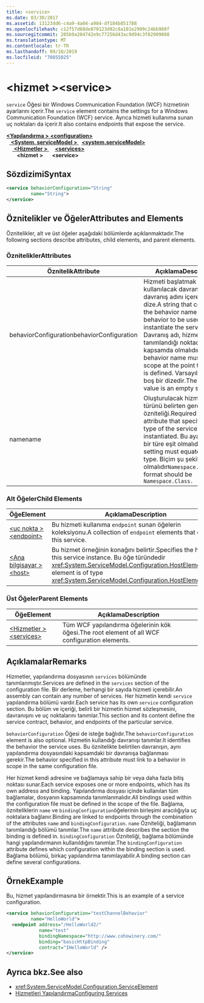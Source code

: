 ```yaml
---
title: <service>
ms.date: 03/30/2017
ms.assetid: 13123dd6-c4a9-4a04-a984-df184b851788
ms.openlocfilehash: c12f57d68de870123d92c8a101e2999c24bb988f
ms.sourcegitcommit: 205b9a204742e9c77256d43ac9d94c3f82909808
ms.translationtype: MT
ms.contentlocale: tr-TR
ms.lasthandoff: 09/10/2019
ms.locfileid: "70855025"
---
```

# <a name="service"></a><span data-ttu-id="43081-101">\<hizmet ></span><span class="sxs-lookup"><span data-stu-id="43081-101">\<service></span></span>
<span data-ttu-id="43081-102">`service` Öğesi bir Windows Communication Foundation (WCF) hizmetinin ayarlarını içerir.</span><span class="sxs-lookup"><span data-stu-id="43081-102">The `service` element contains the settings for a Windows Communication Foundation (WCF) service.</span></span> <span data-ttu-id="43081-103">Ayrıca hizmeti kullanıma sunan uç noktaları da içerir.</span><span class="sxs-lookup"><span data-stu-id="43081-103">It also contains endpoints that expose the service.</span></span>  
  
<span data-ttu-id="43081-104">[ **\<Yapılandırma >** ](../configuration-element.md)</span><span class="sxs-lookup"><span data-stu-id="43081-104">[**\<configuration>**](../configuration-element.md)</span></span>\
<span data-ttu-id="43081-105">&nbsp;&nbsp;[ **\<System. serviceModel >** ](system-servicemodel.md)</span><span class="sxs-lookup"><span data-stu-id="43081-105">&nbsp;&nbsp;[**\<system.serviceModel>**](system-servicemodel.md)</span></span>\
<span data-ttu-id="43081-106">&nbsp;&nbsp;&nbsp;&nbsp;[ **\<Hizmetler >** ](services.md)</span><span class="sxs-lookup"><span data-stu-id="43081-106">&nbsp;&nbsp;&nbsp;&nbsp;[**\<services>**](services.md)</span></span>\
<span data-ttu-id="43081-107">&nbsp;&nbsp;&nbsp;&nbsp;&nbsp;&nbsp; **\<hizmet >**</span><span class="sxs-lookup"><span data-stu-id="43081-107">&nbsp;&nbsp;&nbsp;&nbsp;&nbsp;&nbsp;**\<service>**</span></span>  
  
## <a name="syntax"></a><span data-ttu-id="43081-108">Sözdizimi</span><span class="sxs-lookup"><span data-stu-id="43081-108">Syntax</span></span>  
  
```xml  
<service behaviorConfiguration="String"
         name="String">
</service>
```  
  
## <a name="attributes-and-elements"></a><span data-ttu-id="43081-109">Öznitelikler ve Öğeler</span><span class="sxs-lookup"><span data-stu-id="43081-109">Attributes and Elements</span></span>  
 <span data-ttu-id="43081-110">Öznitelikler, alt ve üst öğeler aşağıdaki bölümlerde açıklanmaktadır.</span><span class="sxs-lookup"><span data-stu-id="43081-110">The following sections describe attributes, child elements, and parent elements.</span></span>  
  
### <a name="attributes"></a><span data-ttu-id="43081-111">Öznitelikler</span><span class="sxs-lookup"><span data-stu-id="43081-111">Attributes</span></span>  
  
|<span data-ttu-id="43081-112">Öznitelik</span><span class="sxs-lookup"><span data-stu-id="43081-112">Attribute</span></span>|<span data-ttu-id="43081-113">Açıklama</span><span class="sxs-lookup"><span data-stu-id="43081-113">Description</span></span>|  
|---------------|-----------------|  
|<span data-ttu-id="43081-114">behaviorConfiguration</span><span class="sxs-lookup"><span data-stu-id="43081-114">behaviorConfiguration</span></span>|<span data-ttu-id="43081-115">Hizmeti başlatmak için kullanılacak davranışın davranış adını içeren bir dize.</span><span class="sxs-lookup"><span data-stu-id="43081-115">A string that contains the behavior name of the behavior to be used to instantiate the service.</span></span> <span data-ttu-id="43081-116">Davranış adı, hizmetin tanımlandığı noktada kapsamda olmalıdır.</span><span class="sxs-lookup"><span data-stu-id="43081-116">The behavior name must be in scope at the point the service is defined.</span></span> <span data-ttu-id="43081-117">Varsayılan değer boş bir dizedir.</span><span class="sxs-lookup"><span data-stu-id="43081-117">The default value is an empty string.</span></span>|  
|<span data-ttu-id="43081-118">name</span><span class="sxs-lookup"><span data-stu-id="43081-118">name</span></span>|<span data-ttu-id="43081-119">Oluşturulacak hizmetin türünü belirten gerekli dize özniteliği.</span><span class="sxs-lookup"><span data-stu-id="43081-119">Required String attribute that specifies the type of the service to be instantiated.</span></span> <span data-ttu-id="43081-120">Bu ayar geçerli bir türe eşit olmalıdır.</span><span class="sxs-lookup"><span data-stu-id="43081-120">This setting must equate to a valid type.</span></span> <span data-ttu-id="43081-121">Biçim şu şekilde olmalıdır`Namespace.Class.`</span><span class="sxs-lookup"><span data-stu-id="43081-121">The format should be `Namespace.Class.`</span></span>|  
  
### <a name="child-elements"></a><span data-ttu-id="43081-122">Alt Öğeler</span><span class="sxs-lookup"><span data-stu-id="43081-122">Child Elements</span></span>  
  
|<span data-ttu-id="43081-123">Öğe</span><span class="sxs-lookup"><span data-stu-id="43081-123">Element</span></span>|<span data-ttu-id="43081-124">Açıklama</span><span class="sxs-lookup"><span data-stu-id="43081-124">Description</span></span>|  
|-------------|-----------------|  
|[<span data-ttu-id="43081-125">\<uç nokta ></span><span class="sxs-lookup"><span data-stu-id="43081-125">\<endpoint></span></span>](endpoint-element.md)|<span data-ttu-id="43081-126">Bu hizmeti kullanıma `endpoint` sunan öğelerin koleksiyonu.</span><span class="sxs-lookup"><span data-stu-id="43081-126">A collection of `endpoint` elements that expose this service.</span></span>|  
|[<span data-ttu-id="43081-127">\<Ana bilgisayar ></span><span class="sxs-lookup"><span data-stu-id="43081-127">\<host></span></span>](host.md)|<span data-ttu-id="43081-128">Bu hizmet örneğinin konağını belirtir.</span><span class="sxs-lookup"><span data-stu-id="43081-128">Specifies the host of this service instance.</span></span> <span data-ttu-id="43081-129">Bu öğe türündedir <xref:System.ServiceModel.Configuration.HostElement>.</span><span class="sxs-lookup"><span data-stu-id="43081-129">This element is of type <xref:System.ServiceModel.Configuration.HostElement>.</span></span>|  
  
### <a name="parent-elements"></a><span data-ttu-id="43081-130">Üst Öğeler</span><span class="sxs-lookup"><span data-stu-id="43081-130">Parent Elements</span></span>  
  
|<span data-ttu-id="43081-131">Öğe</span><span class="sxs-lookup"><span data-stu-id="43081-131">Element</span></span>|<span data-ttu-id="43081-132">Açıklama</span><span class="sxs-lookup"><span data-stu-id="43081-132">Description</span></span>|  
|-------------|-----------------|  
|[<span data-ttu-id="43081-133">\<Hizmetler ></span><span class="sxs-lookup"><span data-stu-id="43081-133">\<services></span></span>](services.md)|<span data-ttu-id="43081-134">Tüm WCF yapılandırma öğelerinin kök öğesi.</span><span class="sxs-lookup"><span data-stu-id="43081-134">The root element of all WCF configuration elements.</span></span>|  
  
## <a name="remarks"></a><span data-ttu-id="43081-135">Açıklamalar</span><span class="sxs-lookup"><span data-stu-id="43081-135">Remarks</span></span>  
 <span data-ttu-id="43081-136">Hizmetler, yapılandırma dosyasının `services` bölümünde tanımlanmıştır.</span><span class="sxs-lookup"><span data-stu-id="43081-136">Services are defined in the `services` section of the configuration file.</span></span> <span data-ttu-id="43081-137">Bir derleme, herhangi bir sayıda hizmeti içerebilir.</span><span class="sxs-lookup"><span data-stu-id="43081-137">An assembly can contain any number of services.</span></span> <span data-ttu-id="43081-138">Her hizmetin kendi `service` yapılandırma bölümü vardır.</span><span class="sxs-lookup"><span data-stu-id="43081-138">Each service has its own `service` configuration section.</span></span> <span data-ttu-id="43081-139">Bu bölüm ve içeriği, belirli bir hizmetin hizmet sözleşmesini, davranışını ve uç noktalarını tanımlar.</span><span class="sxs-lookup"><span data-stu-id="43081-139">This section and its content define the service contract, behavior, and endpoints of the particular service.</span></span>  
  
 <span data-ttu-id="43081-140">`behaviorConfiguration` Öğesi de isteğe bağlıdır.</span><span class="sxs-lookup"><span data-stu-id="43081-140">The `behaviorConfiguration` element is also optional.</span></span> <span data-ttu-id="43081-141">Hizmetin kullandığı davranışı tanımlar.</span><span class="sxs-lookup"><span data-stu-id="43081-141">It identifies the behavior the service uses.</span></span> <span data-ttu-id="43081-142">Bu öznitelikte belirtilen davranışın, aynı yapılandırma dosyasındaki kapsamdaki bir davranışa bağlanması gerekir.</span><span class="sxs-lookup"><span data-stu-id="43081-142">The behavior specified in this attribute must link to a behavior in scope in the same configuration file.</span></span>  
  
 <span data-ttu-id="43081-143">Her hizmet kendi adresine ve bağlamaya sahip bir veya daha fazla bitiş noktası sunar.</span><span class="sxs-lookup"><span data-stu-id="43081-143">Each service exposes one or more endpoints, which has its own address and binding.</span></span> <span data-ttu-id="43081-144">Yapılandırma dosyası içinde kullanılan tüm bağlamalar, dosyanın kapsamında tanımlanmalıdır.</span><span class="sxs-lookup"><span data-stu-id="43081-144">All bindings used within the configuration file must be defined in the scope of the file.</span></span> <span data-ttu-id="43081-145">Bağlama, özniteliklerin `name` ve `bindingConfiguration`öğelerinin birleşimi aracılığıyla uç noktalara bağlanır.</span><span class="sxs-lookup"><span data-stu-id="43081-145">Binding are linked to endpoints through the combination of the attributes `name` and `bindingConfiguration`.</span></span> <span data-ttu-id="43081-146">`name` Özniteliği, bağlamanın tanımlandığı bölümü tanımlar.</span><span class="sxs-lookup"><span data-stu-id="43081-146">The `name` attribute describes the section the binding is defined in.</span></span> <span data-ttu-id="43081-147">`bindingConfiguration` Özniteliği, bağlama bölümünde hangi yapılandırmanın kullanıldığını tanımlar.</span><span class="sxs-lookup"><span data-stu-id="43081-147">The `bindingConfiguration` attribute defines which configuration within the binding section is used.</span></span> <span data-ttu-id="43081-148">Bağlama bölümü, birkaç yapılandırma tanımlayabilir.</span><span class="sxs-lookup"><span data-stu-id="43081-148">A binding section can define several configurations.</span></span>  
  
## <a name="example"></a><span data-ttu-id="43081-149">Örnek</span><span class="sxs-lookup"><span data-stu-id="43081-149">Example</span></span>  
 <span data-ttu-id="43081-150">Bu, hizmet yapılandırmasına bir örnektir.</span><span class="sxs-lookup"><span data-stu-id="43081-150">This is an example of a service configuration.</span></span>  
  
```xml  
<service behaviorConfiguration="testChannelBehavior"
         name="HelloWorld">
  <endpoint address="/HelloWorld2/"
            name="test"
            bindingNamespace="http://www.cohowinery.com/"
            binding="basicHttpBinding"
            contract="IHelloWorld" />
</service>
```  
  
## <a name="see-also"></a><span data-ttu-id="43081-151">Ayrıca bkz.</span><span class="sxs-lookup"><span data-stu-id="43081-151">See also</span></span>

- <xref:System.ServiceModel.Configuration.ServiceElement>
- [<span data-ttu-id="43081-152">Hizmetleri Yapılandırma</span><span class="sxs-lookup"><span data-stu-id="43081-152">Configuring Services</span></span>](../../../wcf/configuring-services.md)

